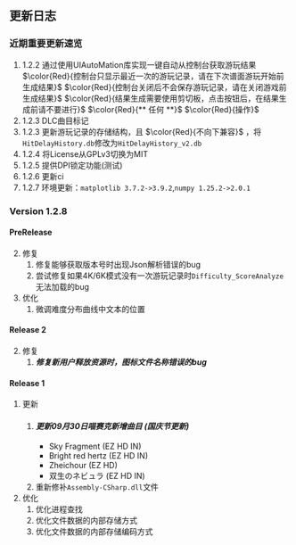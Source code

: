 ## 更新日志
### 近期重要更新速览
1. 1.2.2 通过使用UIAutoMation库实现一键自动从控制台获取游玩结果
    $\color{Red}{控制台只显示最近一次的游玩记录，请在下次谱面游玩开始前生成结果}$
    $\color{Red}{控制台关闭后不会保存游玩记录，请在关闭游戏前生成结果}$
    $\color{Red}{结果生成需要使用剪切板，点击按钮后，在结果生成前请不要进行}$ $\color{Red}{** 任何 **}$ $\color{Red}{操作}$
2. 1.2.3 DLC曲目标记
3. 1.2.3 更新游玩记录的存储结构，且 $\color{Red}{不向下兼容}$ ，将`HitDelayHistory.db`修改为`HitDelayHistory_v2.db`
5. 1.2.4 将License从GPLv3切换为MIT
7. 1.2.5 提供DPI锁定功能(测试)
8. 1.2.6 更新ci
9. 1.2.7 环境更新：`matplotlib 3.7.2->3.9.2`,`numpy 1.25.2->2.0.1`

### Version 1.2.8
#### PreRelease
2. 修复
    1. 修复能够获取版本号时出现Json解析错误的bug
    2. 尝试修复如果4K/6K模式没有一次游玩记录时`Difficulty_ScoreAnalyze`无法加载的bug
3. 优化
    1. 微调难度分布曲线中文本的位置
#### Release 2
2. 修复
    1. ***修复新用户释放资源时，图标文件名称错误的bug***
#### Release 1
1. 更新
    1. #### ***更新09月30日喵赛克新增曲目 (国庆节更新)***
        - Sky Fragment (EZ HD IN)
        - Bright red hertz (EZ HD IN)
        - Zheichour (EZ HD)
        - 双生のネビュラ (EZ HD IN)
    2. 重新修补`Assembly-CSharp.dll`文件
3. 优化
    1. 优化进程查找
    2. 优化文件数据的内部存储方式
    3. 优化文件数据的内部存储编码方式